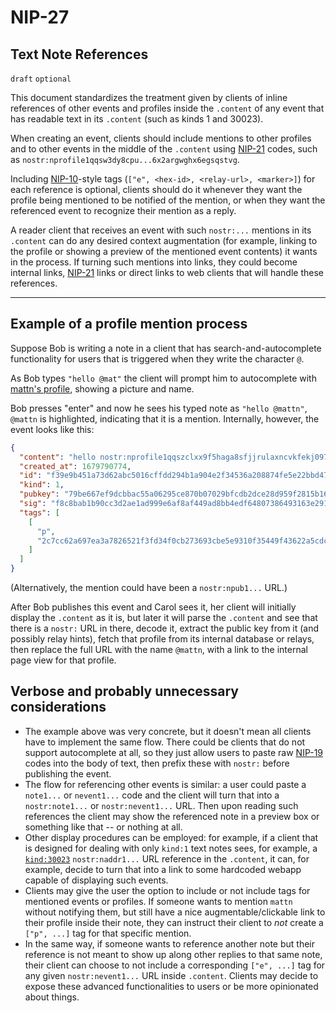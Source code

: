 NIP-27
======

Text Note References
--------------------

`draft` `optional`

This document standardizes the treatment given by clients of inline references of other events and profiles inside the `.content` of any event that has readable text in its `.content` (such as kinds 1 and 30023).

When creating an event, clients should include mentions to other profiles and to other events in the middle of the `.content` using [NIP-21](21.md) codes, such as `nostr:nprofile1qqsw3dy8cpu...6x2argwghx6egsqstvg`.

Including [NIP-10](10.md)-style tags (`["e", <hex-id>, <relay-url>, <marker>]`) for each reference is optional, clients should do it whenever they want the profile being mentioned to be notified of the mention, or when they want the referenced event to recognize their mention as a reply.

A reader client that receives an event with such `nostr:...` mentions in its `.content` can do any desired context augmentation (for example, linking to the profile or showing a preview of the mentioned event contents) it wants in the process. If turning such mentions into links, they could become internal links, [NIP-21](21.md) links or direct links to web clients that will handle these references.

---

## Example of a profile mention process

Suppose Bob is writing a note in a client that has search-and-autocomplete functionality for users that is triggered when they write the character `@`.

As Bob types `"hello @mat"` the client will prompt him to autocomplete with [mattn's profile](https://njump.me/npub1937vv2nf06360qn9y8el6d8sevnndy7tuh5nzre4gj05xc32tnwqauhaj6), showing a picture and name.

Bob presses "enter" and now he sees his typed note as `"hello @mattn"`, `@mattn` is highlighted, indicating that it is a mention. Internally, however, the event looks like this:

```json
{
  "content": "hello nostr:nprofile1qqszclxx9f5haga8sfjjrulaxncvkfekj097t6f3pu65f86rvg49ehqj6f9dh",
  "created_at": 1679790774,
  "id": "f39e9b451a73d62abc5016cffdd294b1a904e2f34536a208874fe5e22bbd47cf",
  "kind": 1,
  "pubkey": "79be667ef9dcbbac55a06295ce870b07029bfcdb2dce28d959f2815b16f81798",
  "sig": "f8c8bab1b90cc3d2ae1ad999e6af8af449ad8bb4edf64807386493163e29162b5852a796a8f474d6b1001cddbaac0de4392838574f5366f03cc94cf5dfb43f4d",
  "tags": [
    [
      "p",
      "2c7cc62a697ea3a7826521f3fd34f0cb273693cbe5e9310f35449f43622a5cdc"
    ]
  ]
}
```

(Alternatively, the mention could have been a `nostr:npub1...` URL.)

After Bob publishes this event and Carol sees it, her client will initially display the `.content` as it is, but later it will parse the `.content` and see that there is a `nostr:` URL in there, decode it, extract the public key from it (and possibly relay hints), fetch that profile from its internal database or relays, then replace the full URL with the name `@mattn`, with a link to the internal page view for that profile.

## Verbose and probably unnecessary considerations

- The example above was very concrete, but it doesn't mean all clients have to implement the same flow. There could be clients that do not support autocomplete at all, so they just allow users to paste raw [NIP-19](19.md) codes into the body of text, then prefix these with `nostr:` before publishing the event.
- The flow for referencing other events is similar: a user could paste a `note1...` or `nevent1...` code and the client will turn that into a `nostr:note1...` or `nostr:nevent1...` URL. Then upon reading such references the client may show the referenced note in a preview box or something like that -- or nothing at all.
- Other display procedures can be employed: for example, if a client that is designed for dealing with only `kind:1` text notes sees, for example, a [`kind:30023`](23.md) `nostr:naddr1...` URL reference in the `.content`, it can, for example, decide to turn that into a link to some hardcoded webapp capable of displaying such events.
- Clients may give the user the option to include or not include tags for mentioned events or profiles. If someone wants to mention `mattn` without notifying them, but still have a nice augmentable/clickable link to their profile inside their note, they can instruct their client to _not_ create a `["p", ...]` tag for that specific mention.
- In the same way, if someone wants to reference another note but their reference is not meant to show up along other replies to that same note, their client can choose to not include a corresponding `["e", ...]` tag for any given `nostr:nevent1...` URL inside `.content`. Clients may decide to expose these advanced functionalities to users or be more opinionated about things.
